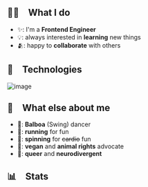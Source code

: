 ## 🧑‍💻 What I do
- ✨: I'm a **Frontend Engineer**
- 💡: always interested in **learning** new things
- 🫂: happy to **collaborate** with others

## 🤖 Technologies
![image](https://github.com/fracado/whoami/assets/44749480/49ab21a1-6334-4439-acb3-9ce6c536eec7)

## 💖 What else about me
- 💃: **Balboa** (Swing) dancer
- 🏃: **running** for fun
- 🚴: **spinning** for ~~cardio~~ fun
- 🌱: **vegan** and **animal rights** advocate
- 🌈: **queer** and **neurodivergent**


## 📊 Stats
<!--WakaTime-Start-->
<!--WakaTime-End-->

